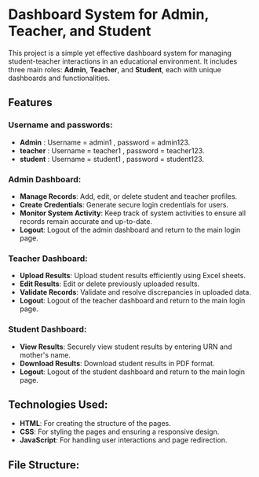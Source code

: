 # Dashboard System for Admin, Teacher, and Student

This project is a simple yet effective dashboard system for managing student-teacher interactions in an educational environment. It includes three main roles: **Admin**, **Teacher**, and **Student**, each with unique dashboards and functionalities.

## Features
### Username and passwords:
- **Admin** : Username = admin1  , password = admin123.
- **teacher** : Username = teacher1  , password = teacher123.
- **student** : Username = student1  , password = student123.
### Admin Dashboard:
- **Manage Records**: Add, edit, or delete student and teacher profiles.
- **Create Credentials**: Generate secure login credentials for users.
- **Monitor System Activity**: Keep track of system activities to ensure all records remain accurate and up-to-date.
- **Logout**: Logout of the admin dashboard and return to the main login page.

### Teacher Dashboard:
- **Upload Results**: Upload student results efficiently using Excel sheets.
- **Edit Results**: Edit or delete previously uploaded results.
- **Validate Records**: Validate and resolve discrepancies in uploaded data.
- **Logout**: Logout of the teacher dashboard and return to the main login page.

### Student Dashboard:
- **View Results**: Securely view student results by entering URN and mother's name.
- **Download Results**: Download student results in PDF format.
- **Logout**: Logout of the student dashboard and return to the main login page.

## Technologies Used:
- **HTML**: For creating the structure of the pages.
- **CSS**: For styling the pages and ensuring a responsive design.
- **JavaScript**: For handling user interactions and page redirection.

## File Structure:
